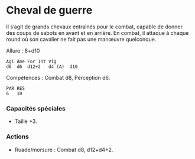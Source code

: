 # Cheval de guerre
Il s’agit de grands chevaux entraînés pour le combat, capable de donner des coups de sabots en avant et en arrière. En combat, il attaque à chaque round où son cavalier ne fait pas une manœuvre quelconque.

Allure : 8+d10

	Agi	Âme	For	Int	Vig
	d6	d6	d12+2	d4 (A)	d10

Compétences : Combat d8, Perception d6.

	PAR	RES
	6	10

### Capacités spéciales
- Taille +3.

### Actions
- Ruade/morsure : Combat d8, d12+d4+2.
